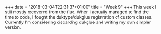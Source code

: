 +++
date = "2018-03-04T22:31:37+01:00"
title = "Week 9"
+++
This week I still mostly recovered from the flue. When I actually managed to find
the time to code, I fought the duktype/dukglue registration of custom classes.
Currently I'm considering discarding dukglue and writing my own simpler version.
